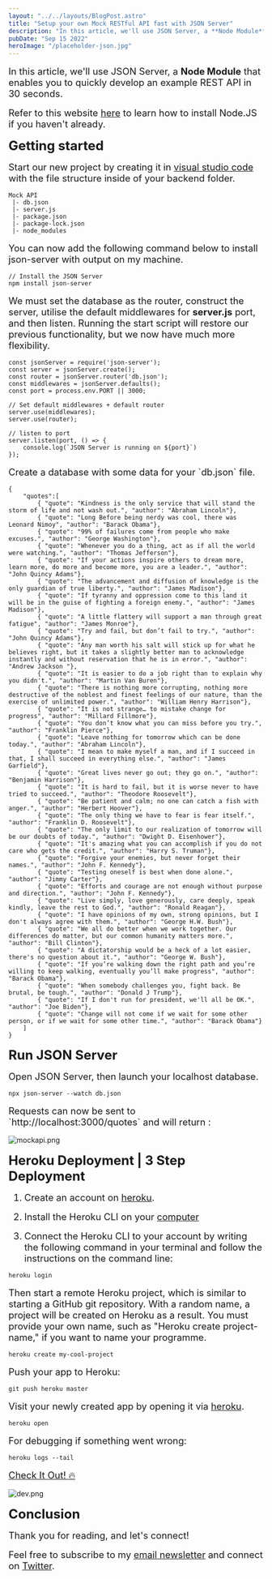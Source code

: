 ```yaml
---
layout: "../../layouts/BlogPost.astro"
title: "Setup your own Mock RESTful API fast with JSON Server"
description: "In this article, we'll use JSON Server, a **Node Module** that enables you to quickly develop an example REST API in 30 seconds."
pubDate: "Sep 15 2022"
heroImage: "/placeholder-json.jpg"
---
```


<p style="font-size: 1.15rem; margin-bottom: 1rem; margin-top: 1rem;">In this article, we'll use JSON Server, a <b>Node Module</b> that enables you to quickly develop an example REST API in 30 seconds.</p>

<p style="font-size: 1.15rem; margin-bottom: 1rem; margin-top: 1rem;">Refer to this website <a href="https://nodejs.org/en/">here</a> to learn how to install Node.JS if you haven't already.</p>

<h2 style="font-size: 1.6rem; margin-bottom: 1rem; margin-top: 1rem;">Getting started</h2>

<p style="font-size: 1.15rem; margin-bottom: 1rem; margin-top: 1rem;"> Start our new project by creating it in <a href="https://visualstudio.microsoft.com/">visual studio code</a> with the file structure inside of your backend folder. </p>

```
Mock API
 |- db.json
 |- server.js
 |- package.json
 |- package-lock.json
 |- node_modules
```

<p style="font-size: 1.15rem; margin-bottom: 1rem; margin-top: 1rem;"> You can now add the following command below to install json-server with output on my machine. </p>

```
// Install the JSON Server
npm install json-server
```

<p style="font-size: 1.15rem; margin-bottom: 1rem; margin-top: 1rem;"> We must set the database as the router, construct the server, utilise the default middlewares for <b>server.js</b> port, and then listen. Running the start script will restore our previous functionality, but we now have much more flexibility. </p>

```
const jsonServer = require('json-server');
const server = jsonServer.create();
const router = jsonServer.router('db.json');
const middlewares = jsonServer.defaults();
const port = process.env.PORT || 3000;

// Set default middlewares + default router
server.use(middlewares);
server.use(router);

// listen to port
server.listen(port, () => {
    console.log(`JSON Server is running on ${port}`)
});

```

<p style="font-size: 1.15rem; margin-bottom: 1rem; margin-top: 1rem;"> Create a database with some data for your `db.json` file. </p>

```
{
    "quotes":[
        { "quote": "Kindness is the only service that will stand the storm of life and not wash out.", "author": "Abraham Lincoln"},
        { "quote": "Long Before being nerdy was cool, there was Leonard Nimoy", "author": "Barack Obama"},
        { "quote": "99% of failures come from people who make excuses.", "author": "George Washington"},
        { "quote": "Whenever you do a thing, act as if all the world were watching.", "author": "Thomas Jefferson"},
        { "quote": "If your actions inspire others to dream more, learn more, do more and become more, you are a leader.", "author": "John Quincy Adams"},
        { "quote": "The advancement and diffusion of knowledge is the only guardian of true liberty.", "author": "James Madison"},
        { "quote": "If tyranny and oppression come to this land it will be in the guise of fighting a foreign enemy.", "author": "James Madison"},
        { "quote": "A little flattery will support a man through great fatigue", "author": "James Monroe"},
        { "quote": "Try and fail, but don’t fail to try.", "author": "John Quincy Adams"},
        { "quote": "Any man worth his salt will stick up for what he believes right, but it takes a slightly better man to acknowledge instantly and without reservation that he is in error.", "author": "Andrew Jackson "},
        { "quote": "It is easier to do a job right than to explain why you didn't.", "author": "Martin Van Buren"},
        { "quote": "There is nothing more corrupting, nothing more destructive of the noblest and finest feelings of our nature, than the exercise of unlimited power.", "author": "William Henry Harrison"},
        { "quote": "It is not strange… to mistake change for progress", "author": "Millard Fillmore"},
        { "quote": "You don’t know what you can miss before you try.", "author": "Franklin Pierce"},
        { "quote": "Leave nothing for tomorrow which can be done today.", "author": "Abraham Lincoln"},
        { "quote": "I mean to make myself a man, and if I succeed in that, I shall succeed in everything else.", "author": "James Garfield"},
        { "quote": "Great lives never go out; they go on.", "author": "Benjamin Harrison"},
        { "quote": "It is hard to fail, but it is worse never to have tried to succeed.", "author": "Theodore Roosevelt"},
        { "quote": "Be patient and calm; no one can catch a fish with anger.", "author": "Herbert Hoover"},
        { "quote": "The only thing we have to fear is fear itself.", "author": "Franklin D. Roosevelt"},
        { "quote": "The only limit to our realization of tomorrow will be our doubts of today.", "author": "Dwight D. Eisenhower"},
        { "quote": "It's amazing what you can accomplish if you do not care who gets the credit.", "author": "Harry S. Truman"},
        { "quote": "Forgive your enemies, but never forget their names.", "author": "John F. Kennedy"},
        { "quote": "Testing oneself is best when done alone.", "author": "Jimmy Carter"},
        { "quote": "Efforts and courage are not enough without purpose and direction.", "author": "John F. Kennedy"},
        { "quote": "Live simply, love generously, care deeply, speak kindly, leave the rest to God.", "author": "Ronald Reagan"},
        { "quote": "I have opinions of my own, strong opinions, but I don't always agree with them.", "author": "George H.W. Bush"},
        { "quote": "We all do better when we work together. Our differences do matter, but our common humanity matters more.", "author": "Bill Clinton"},
        { "quote": "A dictatorship would be a heck of a lot easier, there's no question about it.", "author": "George W. Bush"},
        { "quote": "If you’re walking down the right path and you’re willing to keep walking, eventually you’ll make progress", "author": "Barack Obama"},
        { "quote": "When somebody challenges you, fight back. Be brutal, be tough.", "author": "Donald J Trump"},
        { "quote": "If I don't run for president, we'll all be OK.", "author": "Joe Biden"},
        { "quote": "Change will not come if we wait for some other person, or if we wait for some other time.", "author": "Barack Obama"}
    ]
}
```

<h2 style="font-size: 1.6rem; margin-bottom: 1rem; margin-top: 1rem;"> Run JSON Server </h2>

<p style="font-size: 1.15rem; margin-bottom: 1rem; margin-top: 1rem;"> Open JSON Server, then launch your localhost database. </p>

```
npx json-server --watch db.json
```

<p style="font-size: 1.15rem; margin-bottom: 1rem; margin-top: 1rem;"> Requests can now be sent to `http://localhost:3000/quotes` and will return : </p>

![mockapi.png](https://dev-to-uploads.s3.amazonaws.com/uploads/articles/ywteyhtuf9grn285wrt0.png)

<h2 style="font-size: 1.6rem; margin-bottom: 1rem; margin-top: 1rem;"> Heroku Deployment | 3 Step Deployment </h2>

<ol style="font-size: 1.15rem; margin-bottom: 1rem; margin-top: 1rem;">
<li style=" margin-bottom: 1rem; margin-top: 1rem;"> Create an account on <a href="https://heroku.com">heroku</a>.</li>
<li style=" margin-bottom: 1rem; margin-top: 1rem;">Install the Heroku CLI on your <a href="https://devcenter.heroku.com/articles/heroku-cli">computer</a></li>
<li style=" margin-bottom: 1rem; margin-top: 1rem;">Connect the Heroku CLI to your account by writing the following command in your terminal and follow the instructions on the command line:</li>
</ol>

```
heroku login
```

<p style="font-size: 1.15rem; margin-bottom: 1rem; margin-top: 1rem;">Then start a remote Heroku project, which is similar to starting a GitHub git repository. With a random name, a project will be created on Heroku as a result. You must provide your own name, such as "Heroku create project-name," if you want to name your programme.</p>

```
heroku create my-cool-project
```

<p style="font-size: 1.15rem; margin-bottom: 1rem; margin-top: 1rem;">Push your app to Heroku:</p>

```
git push heroku master
```

<p style="font-size: 1.15rem; margin-bottom: 1rem; margin-top: 1rem;">Visit your newly created app by opening it via <a href="https://famous-quotes-project.herokuapp.com/quotes">heroku</a>.</p>

```
heroku open
```

<p style="font-size: 1.15rem; margin-bottom: 1rem; margin-top: 1rem;"> For debugging if something went wrong: </p>

```
heroku logs --tail
```

<p style="font-size: 1.15rem; margin-bottom: 1rem; margin-top: 1rem;"><a href="https://famous-quotes-project.herokuapp.com/quotes">Check It Out! 🔥</a></p>

![dev.png](https://dev-to-uploads.s3.amazonaws.com/uploads/articles/8rome1nu9gxasjguo7q3.png)

<h2 style="font-size: 1.6rem; margin-bottom: 1rem; margin-top: 1rem;">Conclusion </h2>

<p style="font-size: 1.15rem; margin-bottom: 1rem; margin-top: 1rem;">Thank you for reading, and let's connect! </p>

<p style="font-size: 1.15rem; margin-bottom: 1rem; margin-top: 1rem;">Feel free to subscribe to my <a href="https://serene-ridge-36936.herokuapp.com/">email newsletter</a> and connect on <a href="https://twitter.com/legs_taken">Twitter</a>. </p>
